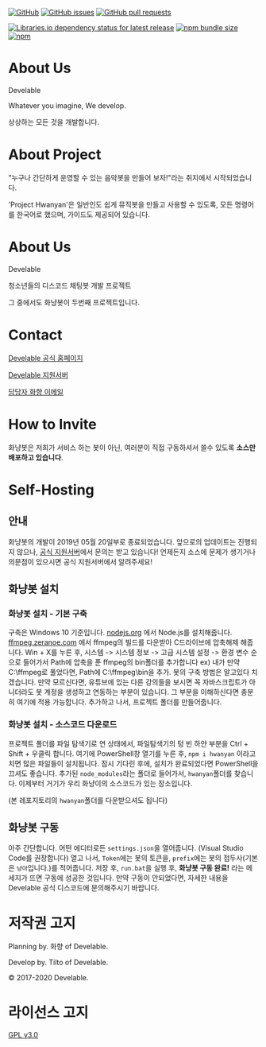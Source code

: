 [![GitHub](https://img.shields.io/github/license/develable/Musicbot_Hwanyan_Discord?style=for-the-badge)](https://github.com/develable/Musicbot_Hwanyan_Discord) [![GitHub issues](https://img.shields.io/github/issues/develable/Musicbot_Hwanyan_Discord?style=for-the-badge)](https://github.com/develable/Musicbot_Hwanyan_Discord/issues) [![GitHub pull requests](https://img.shields.io/github/issues-pr/develable/Musicbot_Hwanyan_Discord?style=for-the-badge)](https://github.com/develable/Musicbot_Hwanyan_Discord/pulls) 

[![Libraries.io dependency status for latest release](https://img.shields.io/librariesio/release/npm/hwanyan?style=for-the-badge)](https://www.npmjs.com/package/hwanyan?activeTab=dependencies) [![npm bundle size](https://img.shields.io/bundlephobia/min/hwanyan?style=for-the-badge)](https://www.npmjs.com/package/hwanyan) [![npm](https://img.shields.io/npm/dm/hwanyan?style=for-the-badge)](https://www.npmjs.com/package/hwanyan)

# About Us

Develable

Whatever you imagine, We develop.

상상하는 모든 것을 개발합니다.

# About Project

"누구나 간단하게 운영할 수 있는 음악봇을 만들어 보자!"라는 취지에서 시작되었습니다.

'Project Hwanyan'은 일반인도 쉽게 뮤직봇을 만들고 사용할 수 있도록, 모든 명령어를 한국어로 했으며, 가이드도 제공되어 있습니다.

# About Us

Develable

청소년들의 디스코드 채팅봇 개발 프로젝트

그 중에서도 화냥봇이 두번째 프로젝트입니다.

# Contact

[Develable 공식 홈페이지](https://develable.xyz)

[Develable 지원서버](https://invite.gg/Develable)

[담당자 화향 이메일](mailto:me@hwahyang.space)

# How to Invite

화냥봇은 저희가 서비스 하는 봇이 아닌, 여러분이 직접 구동하셔서 쓸수 있도록 **소스만 배포하고 있습니다**.

# Self-Hosting

## 안내

화냥봇의 개발이 2019년 05월 20일부로 종료되었습니다.
앞으로의 업데이트는 진행되지 않으나, [공식 지원서버](https://invite.gg/Develable)에서 문의는 받고 있습니다!
언제든지 소스에 문제가 생기거나 의문점이 있으시면 공식 지원서버에서 알려주세요!

## 화냥봇 설치

### 화냥봇 설치 - 기본 구축

구축은 Windows 10 기준입니다.
[nodejs.org](http://nodejs.org) 에서 Node.js를 설치해줍니다.
[ffmpeg.zeranoe.com](https://ffmpeg.zeranoe.com/builds/) 에서 ffmpeg의 빌드를 다운받아 C드라이브에 압축해제 해줍니다.
Win + X를 누른 후, 시스템 -> 시스템 정보 -> 고급 시스템 설정 -> 환경 변수 순으로 들어가서
Path에 압축을 푼 ffmpeg의 bin폴더를 추가합니다
ex) 내가 만약 C:\ffmpeg로 풀었다면, Path에 C:\ffmpeg\bin을 추가.
봇의 구축 방법은 알고있다 치겠습니다. 
만약 모르신다면, 유튜브에 있는 다른 강의들을 보시면 꼭 자바스크립트가 아니더라도 봇 계정을 생성하고 연동하는 부분이 있습니다.
그 부분을 이해하신다면 충분히 여기에 적용 가능합니다.
추가하고 나서, 프로젝트 폴더를 만들어줍니다.

### 화냥봇 설치 - 소스코드 다운로드

프로젝트 폴더를 파일 탐색기로 연 상태에서, 파일탐색기의 텅 빈 하얀 부분을 Ctrl + Shift + 우클릭 합니다.
여기에 PowerShell창 열기를 누른 후, `npm i hwanyan` 이라고 치면 많은 파일들이 설치됩니다.
잠시 기다린 후에, 설치가 완료되었다면 PowerShell을 끄셔도 좋습니다.
추가된 `node_modules`라는 폴더로 들어가서, `hwanyan`폴더를 찾습니다.
이제부터 거기가 우리 화냥이의 소스코드가 있는 장소입니다.

(본 레포지토리의 `hwanyan`폴더를 다운받으셔도 됩니다)

## 화냥봇 구동

아주 간단합니다. 어떤 에디터로든 `settings.json`을 열어줍니다. (Visual Studio Code를 권장합니다)
열고 나서, `Token`에는 봇의 토큰을, `prefix`에는 봇의 접두사(기본은 `냥아`입니다.)를 적어줍니다.
저장 후, `run.bat`을 실행 후, **화냥봇 구동 완료!** 라는 메세지가 뜨면 구동에 성공한 것입니다.
만약 구동이 안되었다면, 자세한 내용을 Develable 공식 디스코드에 문의해주시기 바랍니다.

# 저작권 고지

Planning by. 화향 of Develable.

Develop by. Tilto of Develable.

© 2017-2020 Develable.

# 라이선스 고지

[GPL v3.0](https://github.com/develable/Musicbot_Hwanyan_Discord/blob/master/README.md)

